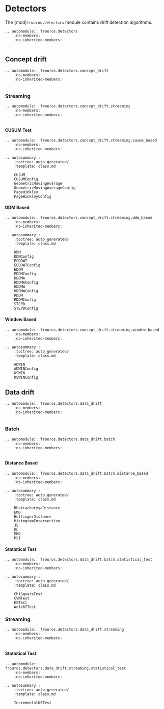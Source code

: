 # Detectors

The {mod}`frouros.detectors` module contains drift detection algorithms.

```{eval-rst}
.. automodule:: frouros.detectors
    :no-members:
    :no-inherited-members:
```

```{currentmodule} frouros.detectors
```

## Concept drift

```{eval-rst}
.. automodule:: frouros.detectors.concept_drift
    :no-members:
    :no-inherited-members:
```

```{currentmodule} frouros.detectors.concept_drift
```

### Streaming

```{eval-rst}
.. automodule:: frouros.detectors.concept_drift.streaming
    :no-members:
    :no-inherited-members:
```

```{currentmodule} frouros.detectors.concept_drift.streaming
```

#### CUSUM Test

```{eval-rst}
.. automodule:: frouros.detectors.concept_drift.streaming.cusum_based
    :no-members:
    :no-inherited-members:
```

```{eval-rst}
.. autosummary::
    :toctree: auto_generated/
    :template: class.md

    CUSUM
    CUSUMConfig
    GeometricMovingAverage
    GeometricMovingAverageConfig
    PageHinkley
    PageHinkleyConfig
```

#### DDM Based

```{eval-rst}
.. automodule:: frouros.detectors.concept_drift.streaming.ddm_based
    :no-members:
    :no-inherited-members:
```

```{eval-rst}
.. autosummary::
    :toctree: auto_generated/
    :template: class.md

    DDM
    DDMConfig
    ECDDWT
    ECDDWTConfig
    EDDM
    EDDMConfig
    HDDMA
    HDDMAConfig
    HDDMW
    HDDMWConfig
    RDDM
    RDDMConfig
    STEPD
    STEPDConfig
```

#### Window Based

```{eval-rst}
.. automodule:: frouros.detectors.concept_drift.streaming.window_based
    :no-members:
    :no-inherited-members:
```

```{eval-rst}
.. autosummary::
    :toctree: auto_generated/
    :template: class.md

    ADWIN
    ADWINConfig
    KSWIN
    KSWINConfig
```

## Data drift

```{eval-rst}
.. automodule:: frouros.detectors.data_drift
    :no-members:
    :no-inherited-members:
```

```{currentmodule} frouros.detectors.data_drift
```

### Batch

```{eval-rst}
.. automodule:: frouros.detectors.data_drift.batch
    :no-members:
    :no-inherited-members:
```

```{currentmodule} frouros.detectors.data_drift.batch
```

#### Distance Based

```{eval-rst}
.. automodule:: frouros.detectors.data_drift.batch.distance_based
    :no-members:
    :no-inherited-members:
```

```{eval-rst}
.. autosummary::
    :toctree: auto_generated/
    :template: class.md

    BhattacharyyaDistance
    EMD
    HellingerDistance
    HistogramIntersection
    JS
    KL
    MMD
    PSI
```

#### Statistical Test

```{eval-rst}
.. automodule:: frouros.detectors.data_drift.batch.statistical_test
    :no-members:
    :no-inherited-members:
```

```{eval-rst}
.. autosummary::
    :toctree: auto_generated/
    :template: class.md

    ChiSquareTest
    CVMTest
    KSTest
    WelchTTest
```

### Streaming

```{eval-rst}
.. automodule:: frouros.detectors.data_drift.streaming
    :no-members:
    :no-inherited-members:
```

```{currentmodule} frouros.detectors.data_drift.streaming
```

#### Statistical Test

```{eval-rst}
.. automodule:: frouros.detectors.data_drift.streaming.statistical_test
    :no-members:
    :no-inherited-members:
```

```{eval-rst}
.. autosummary::
    :toctree: auto_generated/
    :template: class.md

    IncrementalKSTest
```